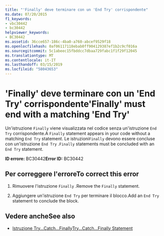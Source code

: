 ```yaml
---
title: "'Finally' deve terminare con un 'End Try' corrispondente"
ms.date: 07/20/2015
f1_keywords:
- vbc30442
- bc30442
helpviewer_keywords:
- BC30442
ms.assetid: 36cce657-186c-4ba0-a760-abcef9529f18
ms.openlocfilehash: 0af06117118ebab0ff904129387ef1b2c9cf016a
ms.sourcegitcommit: 5c1abeec15fbddcc7dbaa729fabc1f1f29f12045
ms.translationtype: MT
ms.contentlocale: it-IT
ms.lasthandoff: 03/15/2019
ms.locfileid: "58043653"
---
```

# <a name="finally-must-end-with-a-matching-end-try"></a><span data-ttu-id="81345-102">'Finally' deve terminare con un 'End Try' corrispondente</span><span class="sxs-lookup"><span data-stu-id="81345-102">'Finally' must end with a matching 'End Try'</span></span>
<span data-ttu-id="81345-103">Un'istruzione `Finally` viene visualizzata nel codice senza un'istruzione `End Try` corrispondente.</span><span class="sxs-lookup"><span data-stu-id="81345-103">A `Finally` statement appears in your code without a matching `End Try` statement.</span></span> <span data-ttu-id="81345-104">Le istruzioni`Finally` devono essere concluse con un'istruzione `End Try` .</span><span class="sxs-lookup"><span data-stu-id="81345-104">`Finally` statements must be concluded with an `End Try` statement.</span></span>  
  
 <span data-ttu-id="81345-105">**ID errore:** BC30442</span><span class="sxs-lookup"><span data-stu-id="81345-105">**Error ID:** BC30442</span></span>  
  
## <a name="to-correct-this-error"></a><span data-ttu-id="81345-106">Per correggere l'errore</span><span class="sxs-lookup"><span data-stu-id="81345-106">To correct this error</span></span>  
  
1.  <span data-ttu-id="81345-107">Rimuovere l'istruzione `Finally` .</span><span class="sxs-lookup"><span data-stu-id="81345-107">Remove the `Finally` statement.</span></span>  
  
2.  <span data-ttu-id="81345-108">Aggiungere un'istruzione `End Try` per terminare il blocco.</span><span class="sxs-lookup"><span data-stu-id="81345-108">Add an `End Try` statement to conclude the block.</span></span>  
  
## <a name="see-also"></a><span data-ttu-id="81345-109">Vedere anche</span><span class="sxs-lookup"><span data-stu-id="81345-109">See also</span></span>

- [<span data-ttu-id="81345-110">Istruzione Try...Catch...Finally</span><span class="sxs-lookup"><span data-stu-id="81345-110">Try...Catch...Finally Statement</span></span>](../../visual-basic/language-reference/statements/try-catch-finally-statement.md)
